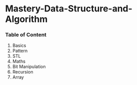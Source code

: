 # Mastery-Data-Structure-and-Algorithm

### Table of Content

1.  Basics
2.  Pattern
3.  STL
4.  Maths
5.  Bit Manipulation
6.  Recursion
7.  Array
